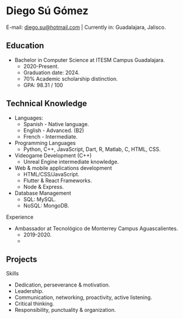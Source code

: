 # Diego Sú Gómez

E-mail: diego.su@hotmail.com | Currently in: Guadalajara, Jalisco.

Education
- 
- Bachelor in Computer Science at ITESM Campus Guadalajara.
  - 2020-Present.
  - Graduation date: 2024.
  - 70% Academic scholarship distinction.
  - GPA: 98.31 / 100

Technical Knowledge
-
- Languages:
  - Spanish - Native language.
  - English - Advanced. (B2)
  - French - Intermediate.
- Programming Languages
  - Python, C++, JavaScript, Dart, R, Matlab, C, HTML, CSS.
- Videogame Development (C++)
  - Unreal Engine intermediate knowledge.
- Web & mobile applications development
  - HTML/CSS/JavaScript.
  - Flutter & React Frameworks.
  - Node & Express.
- Database Management
  - SQL: MySQL.
  - NoSQL: MongoDB.

Experience
- Ambassador at Tecnológico de Monterrey Campus Aguascalientes.
  - 2019-2020.
  - 

Projects
-

Skills
- Dedication, perseverance & motivation.
- Leadership.
- Communication, networking, proactivity, active listening.
- Critical thinking.
- Responsibility, punctuality & organization.
